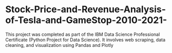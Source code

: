 # Stock-Price-and-Revenue-Analysis-of-Tesla-and-GameStop-2010-2021-
This project was completed as part of the IBM Data Science Professional Certificate (Python Project for Data Science). It involves web scraping, data cleaning, and visualization using Pandas and Plotly
